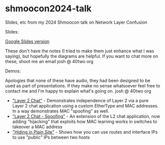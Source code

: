 # shmoocon2024-talk
Slides, etc from my 2024 Shmoocon talk on Network Layer Confusion

Slides:

[Google Slides version](https://docs.google.com/presentation/d/e/2PACX-1vRB0tTfIJbZfSe77xMniKhn2cqPwt0rvajW3AV4Pq2oIQufw90RujBEgJl5SLi-NQ/pub?start=false&loop=false&delayms=60000)

These don't have the notes (I tried to make them just enhance what I was saying), but hopefully the diagrams are
helpful. If you want to chat more on these, shoot me an email josh @ 40two org

Demos:

Apologies that none of these have audio, they had been designed to be used as part
of presentations. If they make no sense whatsoever feel free to contact me and
I'm happy to explain what's going on. josh @ 40two org


- ["Layer 2 Chat"](https://asciinema.org/a/fy89nxfYOgawz1w2xpdmjLpAW) - Demonstrates independence of Layer 2 via a pure Layer 2 chat application using a custom EtherType and MAC addresses. In a way demonstrates MAC "spoofing" as well.  
- ["Layer 2 Chat - Spoofing"](https://asciinema.org/a/d57da7W2d3o7VgOi1QunxVkNH) - An extension of the L2 chat application, now adding "hijacking" that exploits how MAC learning works in switches to takeover a MAC address
- ["Hiding in Plain Site"](https://asciinema.org/a/I2iqjaq93bWRvf25ggSNWRQHq) - Shows how you can use routes and interface IPs to use "public" IPs between two hosts
